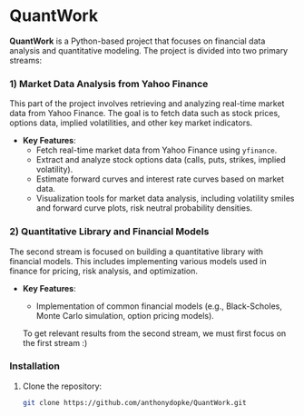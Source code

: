 # QuantWork

**QuantWork** is a Python-based project that focuses on financial data analysis and quantitative modeling. The project is divided into two primary streams:

### 1) **Market Data Analysis from Yahoo Finance**
This part of the project involves retrieving and analyzing real-time market data from Yahoo Finance. The goal is to fetch data such as stock prices, options data, implied volatilities, and other key market indicators. 

- **Key Features**:
  - Fetch real-time market data from Yahoo Finance using `yfinance`.
  - Extract and analyze stock options data (calls, puts, strikes, implied volatility).
  - Estimate forward curves and interest rate curves based on market data.
  - Visualization tools for market data analysis, including volatility smiles and forward curve plots, risk neutral probability densities.

### 2) **Quantitative Library and Financial Models**
The second stream is focused on building a quantitative library with financial models. This includes implementing various models used in finance for pricing, risk analysis, and optimization.

- **Key Features**:
  - Implementation of common financial models (e.g., Black-Scholes, Monte Carlo simulation, option pricing models).
 
  To get relevant results from the second stream, we must first focus on the first stream :)
    

### Installation

1. Clone the repository:
   ```bash
   git clone https://github.com/anthonydopke/QuantWork.git
